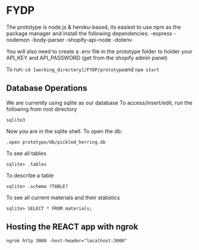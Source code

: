 # FYDP


The prototype is node.js & heroku-based, its easiest to use npm as the package manager and install the following dependencies:
-express
-nodemon
-body-parser
-shopify-api-node
-dotenv

You will also need to create a .env file in the prototype folder to holder your API_KEY and API_PASSWORD (get from the shopify admin panel)

To run:
`cd [working_directory]/FYDP/prototype`and
`npm start`

## Database Operations
We are currently using sqlite as our database
To access/insert/edit, run the following from root directory
```
sqlite3
```

Now you are in the sqlite shell. 
To open the db:
```
.open prototype/db/pickled_herring.db
```

To see all tables
```
sqlite> .tables
```

To describe a table

```
sqlite> .schema ?TABLE?
```

To see all current materials and their statistics
```
sqlite> SELECT * FROM materials;
```

## Hosting the REACT app with ngrok
```
ngrok http 3000 -host-header="localhost:3000"
```